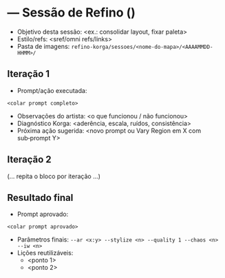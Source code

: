 # <nome-do-mapa> — Sessão de Refino (<AAAAMMDD-HHMM>)

- Objetivo desta sessão: <ex.: consolidar layout, fixar paleta>
- Estilo/refs: <sref/omni refs/links>
- Pasta de imagens: `refino-korga/sessoes/<nome-do-mapa>/<AAAAMMDD-HHMM>/`

## Iteração 1

- Prompt/ação executada:
```
<colar prompt completo>
```
- Observações do artista: <o que funcionou / não funcionou>
- Diagnóstico Korga: <aderência, escala, ruídos, consistência>
- Próxima ação sugerida: <novo prompt ou Vary Region em X com sub‑prompt Y>

## Iteração 2

(... repita o bloco por iteração ...)

## Resultado final

- Prompt aprovado:
```
<colar prompt aprovado>
```
- Parâmetros finais: `--ar <x:y> --stylize <n> --quality 1 --chaos <n> --iw <n>`
- Lições reutilizáveis:
  - <ponto 1>
  - <ponto 2>

